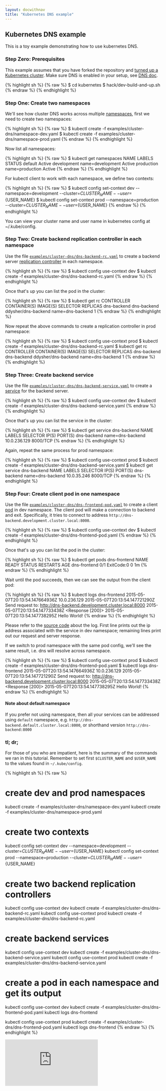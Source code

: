 ```yaml
---
layout: docwithnav
title: "Kubernetes DNS example"
---
```

<!-- BEGIN MUNGE: UNVERSIONED_WARNING -->


<!-- END MUNGE: UNVERSIONED_WARNING -->

## Kubernetes DNS example

This is a toy example demonstrating how to use kubernetes DNS.

### Step Zero: Prerequisites

This example assumes that you have forked the repository and [turned up a Kubernetes cluster](../../docs/getting-started-guides/). Make sure DNS is enabled in your setup, see [DNS doc](../../cluster/addons/dns/).

{% highlight sh %}
{% raw %}
$ cd kubernetes
$ hack/dev-build-and-up.sh
{% endraw %}
{% endhighlight %}

### Step One: Create two namespaces

We'll see how cluster DNS works across multiple [namespaces](../../docs/user-guide/namespaces.html), first we need to create two namespaces:

{% highlight sh %}
{% raw %}
$ kubectl create -f examples/cluster-dns/namespace-dev.yaml
$ kubectl create -f examples/cluster-dns/namespace-prod.yaml
{% endraw %}
{% endhighlight %}

Now list all namespaces:

{% highlight sh %}
{% raw %}
$ kubectl get namespaces
NAME          LABELS             STATUS
default       <none>             Active
development   name=development   Active
production    name=production    Active
{% endraw %}
{% endhighlight %}

For kubectl client to work with each namespace, we define two contexts:

{% highlight sh %}
{% raw %}
$ kubectl config set-context dev --namespace=development --cluster=${CLUSTER_NAME} --user=${USER_NAME}
$ kubectl config set-context prod --namespace=production --cluster=${CLUSTER_NAME} --user=${USER_NAME}
{% endraw %}
{% endhighlight %}

You can view your cluster name and user name in kubernetes config at ~/.kube/config.

### Step Two: Create backend replication controller in each namespace

Use the file [`examples/cluster-dns/dns-backend-rc.yaml`](dns-backend-rc.yaml) to create a backend server [replication controller](../../docs/user-guide/replication-controller.html) in each namespace.

{% highlight sh %}
{% raw %}
$ kubectl config use-context dev
$ kubectl create -f examples/cluster-dns/dns-backend-rc.yaml
{% endraw %}
{% endhighlight %}

Once that's up you can list the pod in the cluster:

{% highlight sh %}
{% raw %}
$ kubectl get rc
CONTROLLER    CONTAINER(S)   IMAGE(S)              SELECTOR           REPLICAS
dns-backend   dns-backend    ddysher/dns-backend   name=dns-backend   1
{% endraw %}
{% endhighlight %}

Now repeat the above commands to create a replication controller in prod namespace:

{% highlight sh %}
{% raw %}
$ kubectl config use-context prod
$ kubectl create -f examples/cluster-dns/dns-backend-rc.yaml
$ kubectl get rc
CONTROLLER    CONTAINER(S)   IMAGE(S)              SELECTOR           REPLICAS
dns-backend   dns-backend    ddysher/dns-backend   name=dns-backend   1
{% endraw %}
{% endhighlight %}

### Step Three: Create backend service

Use the file [`examples/cluster-dns/dns-backend-service.yaml`](dns-backend-service.yaml) to create
a [service](../../docs/user-guide/services.html) for the backend server.

{% highlight sh %}
{% raw %}
$ kubectl config use-context dev
$ kubectl create -f examples/cluster-dns/dns-backend-service.yaml
{% endraw %}
{% endhighlight %}

Once that's up you can list the service in the cluster:

{% highlight sh %}
{% raw %}
$ kubectl get service dns-backend
NAME          LABELS    SELECTOR           IP(S)          PORT(S)
dns-backend   <none>    name=dns-backend   10.0.236.129   8000/TCP
{% endraw %}
{% endhighlight %}

Again, repeat the same process for prod namespace:

{% highlight sh %}
{% raw %}
$ kubectl config use-context prod
$ kubectl create -f examples/cluster-dns/dns-backend-service.yaml
$ kubectl get service dns-backend
NAME          LABELS    SELECTOR           IP(S)         PORT(S)
dns-backend   <none>    name=dns-backend   10.0.35.246   8000/TCP
{% endraw %}
{% endhighlight %}

### Step Four: Create client pod in one namespace

Use the file [`examples/cluster-dns/dns-frontend-pod.yaml`](dns-frontend-pod.yaml) to create a client [pod](../../docs/user-guide/pods.html) in dev namespace. The client pod will make a connection to backend and exit. Specifically, it tries to connect to address `http://dns-backend.development.cluster.local:8000`.

{% highlight sh %}
{% raw %}
$ kubectl config use-context dev
$ kubectl create -f examples/cluster-dns/dns-frontend-pod.yaml
{% endraw %}
{% endhighlight %}

Once that's up you can list the pod in the cluster:

{% highlight sh %}
{% raw %}
$ kubectl get pods dns-frontend
NAME           READY     STATUS       RESTARTS   AGE
dns-frontend   0/1       ExitCode:0   0          1m
{% endraw %}
{% endhighlight %}

Wait until the pod succeeds, then we can see the output from the client pod:

{% highlight sh %}
{% raw %}
$ kubectl logs dns-frontend
2015-05-07T20:13:54.147664936Z 10.0.236.129
2015-05-07T20:13:54.147721290Z Send request to: http://dns-backend.development.cluster.local:8000
2015-05-07T20:13:54.147733438Z <Response [200]>
2015-05-07T20:13:54.147738295Z Hello World!
{% endraw %}
{% endhighlight %}

Please refer to the [source code](images/frontend/client.py) about the log. First line prints out the ip address associated with the service in dev namespace; remaining lines print out our request and server response.

If we switch to prod namespace with the same pod config, we'll see the same result, i.e. dns will resolve across namespace.

{% highlight sh %}
{% raw %}
$ kubectl config use-context prod
$ kubectl create -f examples/cluster-dns/dns-frontend-pod.yaml
$ kubectl logs dns-frontend
2015-05-07T20:13:54.147664936Z 10.0.236.129
2015-05-07T20:13:54.147721290Z Send request to: http://dns-backend.development.cluster.local:8000
2015-05-07T20:13:54.147733438Z <Response [200]>
2015-05-07T20:13:54.147738295Z Hello World!
{% endraw %}
{% endhighlight %}


#### Note about default namespace

If you prefer not using namespace, then all your services can be addressed using `default` namespace, e.g. `http://dns-backend.default.cluster.local:8000`, or shorthand version `http://dns-backend:8000`


### tl; dr;

For those of you who are impatient, here is the summary of the commands we ran in this tutorial. Remember to set first `$CLUSTER_NAME` and `$USER_NAME` to the values found in `~/.kube/config`.

{% highlight sh %}
{% raw %}
# create dev and prod namespaces
kubectl create -f examples/cluster-dns/namespace-dev.yaml
kubectl create -f examples/cluster-dns/namespace-prod.yaml

# create two contexts
kubectl config set-context dev --namespace=development --cluster=${CLUSTER_NAME} --user=${USER_NAME}
kubectl config set-context prod --namespace=production --cluster=${CLUSTER_NAME} --user=${USER_NAME}

# create two backend replication controllers
kubectl config use-context dev
kubectl create -f examples/cluster-dns/dns-backend-rc.yaml
kubectl config use-context prod
kubectl create -f examples/cluster-dns/dns-backend-rc.yaml

# create backend services
kubectl config use-context dev
kubectl create -f examples/cluster-dns/dns-backend-service.yaml
kubectl config use-context prod
kubectl create -f examples/cluster-dns/dns-backend-service.yaml

# create a pod in each namespace and get its output
kubectl config use-context dev
kubectl create -f examples/cluster-dns/dns-frontend-pod.yaml
kubectl logs dns-frontend

kubectl config use-context prod
kubectl create -f examples/cluster-dns/dns-frontend-pod.yaml
kubectl logs dns-frontend
{% endraw %}
{% endhighlight %}


<!-- BEGIN MUNGE: IS_VERSIONED -->
<!-- TAG IS_VERSIONED -->
<!-- END MUNGE: IS_VERSIONED -->


<!-- BEGIN MUNGE: GENERATED_ANALYTICS -->
[![Analytics](https://kubernetes-site.appspot.com/UA-36037335-10/GitHub/examples/cluster-dns/README.md?pixel)]()
<!-- END MUNGE: GENERATED_ANALYTICS -->

